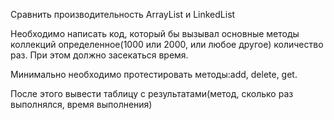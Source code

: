 Сравнить производительность ArrayList и LinkedList

Необходимо написать код, который бы вызывал основные методы коллекций определенное(1000 или 2000, или любое другое) количество раз. При этом должно засекаться время.

Минимально необходимо протестировать методы:add, delete, get.

После этого вывести таблицу с результатами(метод, сколько раз выполнялся, время выполнения)